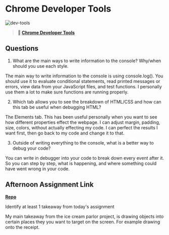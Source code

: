 # Chrome Developer Tools

![dev-tools](https://bcw.blob.core.windows.net/public/img/lesson-images/4571780153354770)

> **📖 [Chrome Developer Tools](https://codeworksacademy.com/fs-student-guide/resources/wk2/03-Chrome-Dev-Tools)**

## Questions

1. What are the main ways to write information to the console? Why/when should you use each style.

The main way to write information to the console is using console.log(). You should use it to evaluate conditional statements, read printed messages or errors, view data from your JavaScript files, and test functions. I personally use them a lot to make sure functions are running properly.

2. Which tab allows you to see the breakdown of HTML/CSS and how can this tab be useful when debugging HTML?

The Elements tab. This has been useful personally when you want to see how different properties effect the webpage. I can adjust margin, padding, size, colors, without actually effecting my code. I can perfect the results I want first, then go back to my code and change it to that.

3. Outside of writing everything to the console, what is a better way to debug your code?

You can write in debugger into your code to break down every event after it. So you can step by step, what is happening, and where something could have went wrong in your code.

## Afternoon Assignment Link

**[Repo](https://github.com/Miles-Collins//Week-2-Afternoon-Projects/tree/main/Wednesday/Afternoon-Project)**

Identify at least 1 takeaway from today's assignment

My main takeaway from the ice cream parlor project, is drawing objects into certain places they you want to target on the screen. For example drawing onto the receipt.